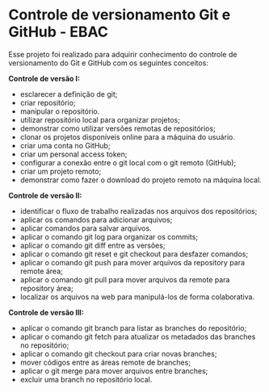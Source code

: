 # Controle de versionamento Git e GitHub - EBAC

Esse projeto foi realizado para adquirir conhecimento do controle de versionamento do Git e GitHub com os seguintes conceitos:

**Controle de versão I:**

- esclarecer a definição de git;
- criar repositório;
- manipular o repositório.
- utilizar repositório local para organizar projetos;
- demonstrar como utilizar versões remotas de repositórios;
- clonar os projetos disponíveis online para a máquina do usuário.
- criar uma conta no GitHub;
- criar um personal access token;
- configurar a conexão entre o git local com o git remoto (GitHub);
- criar um projeto remoto;
- demonstrar como fazer o download do projeto remoto na máquina local. 

**Controle de versão II:**

- identificar o fluxo de trabalho realizadas nos arquivos dos repositórios; 
- aplicar os comandos para adicionar arquivos; 
- aplicar comandos para salvar arquivos.
- aplicar o comando git log para organizar os commits; 
- aplicar o comando git diff entre as versões; 
- aplicar o comando git reset e git checkout para desfazer comandos;
- aplicar o comando git push para mover arquivos da repository para remote área;
- aplicar o comando git pull para mover arquivos da remote para repository área;
- localizar os arquivos na web para manipulá-los de forma colaborativa.

**Controle de versão III:**

- aplicar o comando git branch para listar as branches do repositório;
- aplicar o comando git fetch para atualizar os metadados das branches no repositório;
- aplicar o comando git checkout para criar novas branches;
- mover códigos entre as áreas remote de branches;
- aplicar o git merge para mover arquivos entre branches;
- excluir uma branch no repositório local.

